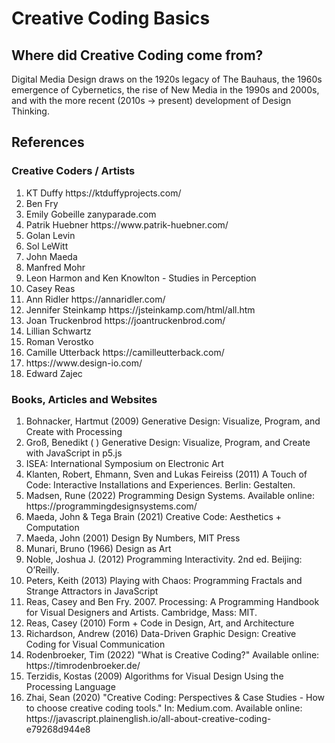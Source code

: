 # Creative Coding Basics

## Where did Creative Coding come from?
Digital Media Design draws on the 1920s legacy of The Bauhaus, the 1960s emergence of Cybernetics, the rise of New Media in the 1990s and 2000s, and with the more recent (2010s -> present) development of Design Thinking. 

## References
### Creative Coders / Artists
<ol>
  <li>KT Duffy  https://ktduffyprojects.com/</li>
  <li>Ben Fry</li>
  <li>Emily Gobeille zanyparade.com</li>
  <li>Patrik Huebner https://www.patrik-huebner.com/</li>
  <li>Golan Levin</li>
  <li>Sol LeWitt</li>
  <li>John Maeda</li>
  <li>Manfred Mohr</li>
  <li>Leon Harmon and Ken Knowlton - Studies in Perception</li>
  <li>Casey Reas</li>
  <li>Ann Ridler https://annaridler.com/
  <li>Jennifer Steinkamp https://jsteinkamp.com/html/all.htm
  <li>Joan Truckenbrod https://joantruckenbrod.com/
  <li>Lillian Schwartz</li>    
  <li>Roman Verostko</li>
  <li>Camille Utterback https://camilleutterback.com/
  <li>https://www.design-io.com/
  <li>Edward Zajec</li>
 </ol> 

### Books, Articles and Websites
<ol>
  <li>Bohnacker, Hartmut (2009) Generative Design: Visualize, Program, and Create with Processing</li>
  <li>Groß, Benedikt ( ) Generative Design: Visualize, Program, and Create with JavaScript in p5.js</li>
  <li>ISEA: International Symposium on Electronic Art</li>
  <li>Klanten, Robert, Ehmann, Sven and Lukas Feireiss (2011) A Touch of Code: Interactive Installations and Experiences. Berlin: Gestalten.</li>
  <li>Madsen, Rune (2022) Programming Design Systems. Available online: https://programmingdesignsystems.com/</li>  
  <li>Maeda, John & Tega Brain (2021) Creative Code: Aesthetics + Computation</li>
  <li>Maeda, John (2001) Design By Numbers, MIT Press</li>
  <li>Munari, Bruno (1966) Design as Art</li>
  <li>Noble, Joshua J. (2012) Programming Interactivity. 2nd ed. Beijing: O’Reilly.</li>
  <li>Peters, Keith (2013) Playing with Chaos: Programming Fractals and Strange Attractors in JavaScript</li>
  <li>Reas, Casey and Ben Fry. 2007. Processing: A Programming Handbook for Visual Designers and Artists. Cambridge, Mass: MIT.</li>
  <li>Reas, Casey (2010) Form + Code in Design, Art, and Architecture</li>
  <li>Richardson, Andrew (2016) Data-Driven Graphic Design: Creative Coding for Visual Communication</li>
  <li>Rodenbroeker, Tim (2022) "What is Creative Coding?" Available online: https://timrodenbroeker.de/</li>  
  <li>Terzidis, Kostas (2009) Algorithms for Visual Design Using the Processing Language</li>
  <li>Zhai, Sean (2020) "Creative Coding: Perspectives & Case Studies - How to choose creative coding tools." In: Medium.com. Available online: https://javascript.plainenglish.io/all-about-creative-coding-e79268d944e8</li>
</ol>
